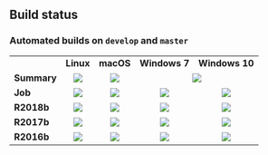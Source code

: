 ## Build status

### Automated builds on `develop` and `master`

<table>
    <tr>
        <td></td>
        <td><b>Linux</b></td>
        <td><b>macOS</b></td>
        <td><b>Windows 7</b></td>
        <td><b>Windows 10</b></td>
    </tr>
    <tr>
        <td><b>Summary</b></td>
        <td><div align="center"><a href="https://king.nuigalway.ie/jenkins/job/COBRAToolbox-branches-auto-linux/"><img src="https://king.nuigalway.ie/cobratoolbox/badges/linux.svg"></a></div></td>
        <td><div align="center"><a href="https://king.nuigalway.ie/jenkins/job/COBRAToolbox-branches-auto-macOS/"><img src="https://king.nuigalway.ie/cobratoolbox/badges/macOS.svg"></a></div></td>
        <td colspan="2"><div align="center"><a href="https://king.nuigalway.ie/jenkins/job/COBRAToolbox-branches-auto-windows7/"><img src="https://king.nuigalway.ie/cobratoolbox/badges/windows.svg"></a></div></td>
    </tr>
    <tr>
        <td><b>Job</b></td>
        <td><div align="center"><a href='https://king.nuigalway.ie/jenkins/job/COBRAToolbox-branches-auto-linux/'><img src='https://king.nuigalway.ie/jenkins/job/COBRAToolbox-branches-auto-linux/badge/icon'></a></div></td>
        <td><div align="center"><a href='https://king.nuigalway.ie/jenkins/job/COBRAToolbox-branches-auto-macOS/'><img src='https://king.nuigalway.ie/jenkins/job/COBRAToolbox-branches-auto-macOS/badge/icon'></a></div></td>
        <td><div align="center"><a href='https://king.nuigalway.ie/jenkins/job/COBRAToolbox-branches-auto-windows7/'><img src='https://king.nuigalway.ie/jenkins/job/COBRAToolbox-branches-auto-windows7/badge/icon'></a></div></td>
        <td><div align="center"><a href='https://king.nuigalway.ie/jenkins/job/COBRAToolbox-branches-auto-windows10/'><img src='https://king.nuigalway.ie/jenkins/job/COBRAToolbox-branches-auto-windows10/badge/icon'></a></div></td>
    </tr>
    <tr>
        <td><b>R2018b</b></td>
        <td><div align="center"><a href='https://king.nuigalway.ie/jenkins/job/COBRAToolbox-branches-auto-linux/MATLAB_VER=R2018b,label=prince-slave-linux-01'><img src='https://king.nuigalway.ie/jenkins/job/COBRAToolbox-branches-auto-linux/MATLAB_VER=R2018b,label=prince-slave-linux-01/badge/icon'></a></div></td>
        <td><div align="center"><a href='https://king.nuigalway.ie/jenkins/job/COBRAToolbox-branches-auto-macOS/MATLAB_VER=R2018b,label=lcsbs-mac-pro-biocore'><img src='https://king.nuigalway.ie/jenkins/job/COBRAToolbox-branches-auto-macOS/MATLAB_VER=R2018b,label=lcsbs-mac-pro/badge/icon'></a></div></td>
        <td><div align="center"><a href='https://king.nuigalway.ie/jenkins/job/COBRAToolbox-branches-auto-windows7/MATLAB_VER=R2018b,label=prince-slave-windows7-01'><img src='https://king.nuigalway.ie/jenkins/job/COBRAToolbox-branches-auto-windows7/MATLAB_VER=R2018b,label=prince-slave-windows7-01/badge/icon'></a></div></td>
        <td><div align="center"><a href='https://king.nuigalway.ie/jenkins/job/COBRAToolbox-branches-auto-windows10/MATLAB_VER=R2018b,label=prince-slave-windows10-01'><img src='https://king.nuigalway.ie/jenkins/job/COBRAToolbox-branches-auto-windows10/MATLAB_VER=R2018b,label=prince-slave-windows10-01/badge/icon'></a></div></td>
    </tr>
    <tr>
        <td><b>R2017b</b></td>
        <td><div align="center"><a href='https://king.nuigalway.ie/jenkins/job/COBRAToolbox-branches-auto-linux/MATLAB_VER=R2017b,label=prince-slave-linux-01'><img src='https://king.nuigalway.ie/jenkins/job/COBRAToolbox-branches-auto-linux/MATLAB_VER=R2017b,label=prince-slave-linux-01/badge/icon'></a></div></td>
        <td><div align="center"><a href='https://king.nuigalway.ie/jenkins/job/COBRAToolbox-branches-auto-macOS/MATLAB_VER=R2017b,label=lcsbs-mac-pro-biocore'><img src='https://king.nuigalway.ie/jenkins/job/COBRAToolbox-branches-auto-macOS/MATLAB_VER=R2017b,label=lcsbs-mac-pro/badge/icon'></a></div></td>
        <td><div align="center"><a href='https://king.nuigalway.ie/jenkins/job/COBRAToolbox-branches-auto-windows7/MATLAB_VER=R2017b,label=prince-slave-windows7-01'><img src='https://king.nuigalway.ie/jenkins/job/COBRAToolbox-branches-auto-windows7/MATLAB_VER=R2017b,label=prince-slave-windows7-01/badge/icon'></a></div></td>
        <td><div align="center"><a href='https://king.nuigalway.ie/jenkins/job/COBRAToolbox-branches-auto-windows10/MATLAB_VER=R2017b,label=prince-slave-windows10-01'><img src='https://king.nuigalway.ie/jenkins/job/COBRAToolbox-branches-auto-windows10/MATLAB_VER=R2017b,label=prince-slave-windows10-01/badge/icon'></a></div></td>
    </tr>
    <tr>
        <td><b>R2016b</b></td>
        <td><div align="center"><a href='https://king.nuigalway.ie/jenkins/job/COBRAToolbox-branches-auto-linux/MATLAB_VER=R2016b,label=prince-slave-linux-01'><img src='https://king.nuigalway.ie/jenkins/job/COBRAToolbox-branches-auto-linux/MATLAB_VER=R2016b,label=prince-slave-linux-01/badge/icon'></a></div></td>
        <td><div align="center"><a href='https://king.nuigalway.ie/jenkins/job/COBRAToolbox-branches-auto-macOS/MATLAB_VER=R2016b,label=lcsbs-mac-pro-biocore'><img src='https://king.nuigalway.ie/jenkins/job/COBRAToolbox-branches-auto-macOS/MATLAB_VER=R2016b,label=lcsbs-mac-pro/badge/icon'></a></div></td>
        <td><div align="center"><a href='https://king.nuigalway.ie/jenkins/job/COBRAToolbox-branches-auto-windows7/MATLAB_VER=R2016b,label=prince-slave-windows7-01'><img src='https://king.nuigalway.ie/jenkins/job/COBRAToolbox-branches-auto-windows7/MATLAB_VER=R2016b,label=prince-slave-windows7-01/badge/icon'></a></div></td>
        <td><div align="center"><a href='https://king.nuigalway.ie/jenkins/job/COBRAToolbox-branches-auto-windows10/MATLAB_VER=R2016b,label=prince-slave-windows10-01'><img src='https://king.nuigalway.ie/jenkins/job/COBRAToolbox-branches-auto-windows10/MATLAB_VER=R2016b,label=prince-slave-windows10-01/badge/icon'></a></div></td>
    </tr>
</table>